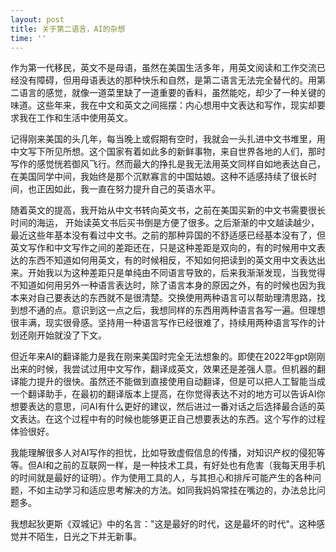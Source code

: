 ```yaml
---
layout: post
title: 关于第二语言，AI的杂想
time: ''
---
```


作为第一代移民，英文不是母语，虽然在美国生活多年，用英文阅读和工作交流已经没有障碍，但用母语表达的那种快乐和自然，是第二语言无法完全替代的。用第二语言的感觉，就像一道菜里缺了一道重要的香料，虽然能吃，却少了一种关键的味道。这些年来，我在中文和英文之间摇摆：内心想用中文表达和写作，现实却要求我在工作和生活中使用英文。

记得刚来美国的头几年，每当晚上或假期有空时，我就会一头扎进中文书堆里，用中文写下所见所想。这个国家有着如此多的新鲜事物，来自世界各地的人们，那时写作的感觉恍若御风飞行。然而最大的挣扎是我无法用英文同样自如地表达自己，在美国同学中间，我始终是那个沉默寡言的中国姑娘。这种不适感持续了很长时间，也正因如此，我一直在努力提升自己的英语水平。

随着英文的提高，我开始从中文书转向英文书，之前在美国买新的中文书需要很长时间的海运， 开始读英文书后买书倒是方便了很多。之后渐渐的中文越读越少，最近这些年基本没有看过中文书。之前的那种异国的不舒适感已经基本没有了，但英文写作和中文写作之间的差距还在，只是这种差距是双向的，有的时候用中文表达的东西不知道如何用英文，有的时候相反，不知如何把读到的英文用中文表达出来。开始我以为这种差距只是单纯由不同语言导致的，后来我渐渐发现，当我觉得不知道如何用另外一种语言表达时，除了语言本身的原因之外，有的时候也因为我本来对自己要表达的东西就不是很清楚。交换使用两种语言可以帮助理清思路，找到想不通的点。意识到这一点之后，我想同样的东西用两种语言各写一遍。但理想很丰满，现实很骨感。坚持用一种语言写作已经很难了，持续用两种语言写作的计划还刚开始就没了下文。

但近年来AI的翻译能力是我在刚来美国时完全无法想象的。即使在2022年gpt刚刚出来的时候，我尝试过用中文写作，翻译成英文，效果还是差强人意。但机器的翻译能力提升的很快。虽然还不能做到直接使用自动翻译，但是可以把人工智能当成一个翻译助手，在最初的翻译版本上提高，在你觉得表达不对的地方可以告诉AI你想要表达的意思，问AI有什么更好的建议，然后进过一番对话之后选择最合适的英文表达。在这个过程中有的时候也能够更正自己想要表达的东西。这个写作的过程体验很好。

我能理解很多人对AI写作的担忧，比如导致虚假信息的传播，对知识产权的侵犯等等。但AI和之前的互联网一样，是一种技术工具，有好处也有危害（我每天用手机的时间就是最好的证明）。作为使用工具的人，与其担心和排斥可能产生的各种问题，不如主动学习和适应思考解决的方法。如同我妈妈常挂在嘴边的，办法总比问题多。

我想起狄更斯《双城记》中的名言："这是最好的时代，这是最坏的时代"。这种感觉并不陌生，日光之下并无新事。